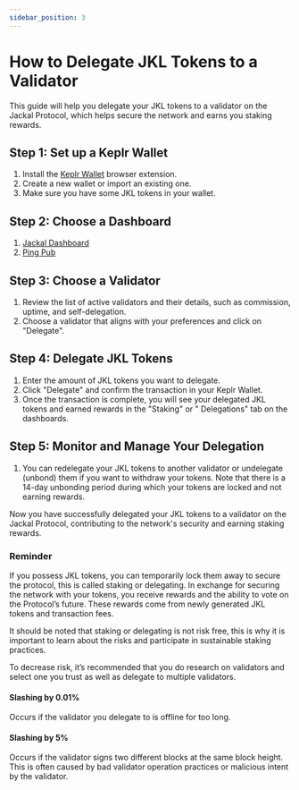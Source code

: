 ```yaml
---
sidebar_position: 3
---
```


# How to Delegate JKL Tokens to a Validator

This guide will help you delegate your JKL tokens to a validator on the Jackal Protocol, which helps secure the network
and earns you staking rewards.

## Step 1: Set up a Keplr Wallet

1. Install the [Keplr Wallet](https://wallet.keplr.app/) browser extension.
2. Create a new wallet or import an existing one.
3. Make sure you have some JKL tokens in your wallet.

## Step 2: Choose a Dashboard

1. [Jackal Dashboard](https://app.jackalprotocol.com/)
2. [Ping Pub](https://ping.pub/jackal/staking)

## Step 3: Choose a Validator

1. Review the list of active validators and their details, such as commission, uptime, and self-delegation.
2. Choose a validator that aligns with your preferences and click on "Delegate".

## Step 4: Delegate JKL Tokens

1. Enter the amount of JKL tokens you want to delegate.
2. Click "Delegate" and confirm the transaction in your Keplr Wallet.
3. Once the transaction is complete, you will see your delegated JKL tokens and earned rewards in the "Staking" or "
   Delegations" tab on the dashboards.

## Step 5: Monitor and Manage Your Delegation

1. You can redelegate your JKL tokens to another validator or undelegate (unbond) them if you want to withdraw your
   tokens. Note that there is a 14-day unbonding period during which your tokens are locked and not earning rewards.

Now you have successfully delegated your JKL tokens to a validator on the Jackal Protocol, contributing to the network's
security and earning staking rewards.

### Reminder

If you possess JKL tokens, you can temporarily lock them away to secure the protocol, this is called staking or
delegating. In exchange for securing the network with your tokens, you receive rewards and the ability to vote on the
Protocol’s future. These rewards come from newly generated JKL tokens and transaction fees.

It should be noted that staking or delegating is not risk free, this is why it is important to learn about the risks and
participate in sustainable staking practices.

To decrease risk, it’s recommended that you do research on validators and select one you trust as well as delegate to
multiple validators.

#### Slashing by 0.01%

Occurs if the validator you delegate to is offline for too long.

#### Slashing by 5%

Occurs if the validator signs two different blocks at the same block height. This is often caused by bad validator
operation practices or malicious intent by the validator.
